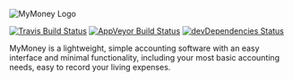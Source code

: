 ![MyMoney Logo](https://cdn.edisonlee55.com/resources/mymoney/images/mymoney_467x181.jpg)
  
[![Travis Build Status](https://travis-ci.org/edisonlee55/MyMoney.svg?branch=master)](https://travis-ci.org/edisonlee55/MyMoney)
[![AppVeyor Build Status](https://ci.appveyor.com/api/projects/status/naty8d8adngm1atn/branch/master?svg=true)](https://ci.appveyor.com/project/edisonlee55/mymoney/branch/master)
[![devDependencies Status](https://david-dm.org/edisonlee55/MyMoney/dev-status.svg)](https://david-dm.org/edisonlee55/MyMoney?type=dev)

MyMoney is a lightweight, simple accounting software with an easy interface and minimal functionality, including your most basic accounting needs, easy to record your living expenses.
